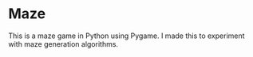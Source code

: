 # Maze
This is a maze game in Python using Pygame. I made this to experiment with maze generation algorithms.
